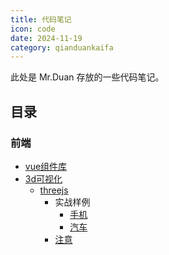 ```yaml
---
title: 代码笔记
icon: code
date: 2024-11-19
category: qianduankaifa
---
```


此处是 Mr.Duan 存放的一些代码笔记。

## 目录

### 前端

- [vue组件库](vuecoms/)
- [3d可视化](3d/)
  - [threejs](3d/threejs/)
    - 实战样例
      - [手机](3d/threejs/examples/phone)
      - [汽车](3d/threejs/examples/car)
    - [注意](3d/threejs/notice)

 <!-- cv就看yolo，资料多，教程多，nlp看bert，传统机器学习看rnn -->
